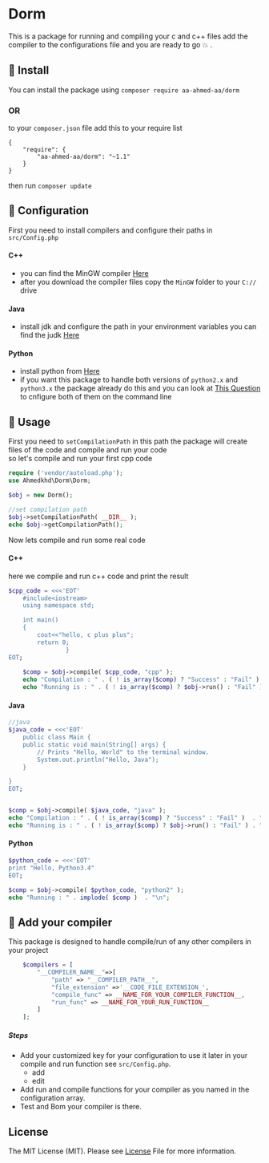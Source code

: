 # Dorm
This is a package for running and compiling your c and c++ files add the compiler to the configurations file and you are ready to go :boom: .

## :honey_pot: Install 
You can install the package using `composer require aa-ahmed-aa/dorm`
### OR
to your `composer.json` file add this to your require list
```
{
    "require": {
        "aa-ahmed-aa/dorm": "~1.1"
    }
}
```
then run `composer update`
## :hammer: Configuration 
First you need to install compilers and configure their paths in `src/Config.php`<br>
#### C++
- you can find the MinGW compiler <a href="https://nuwen.net/mingw.html">Here</a><br>
- after you download the compiler files copy the `MinGW` folder to your `C://` drive<br>
#### Java
- install jdk and configure the path in your environment variables you can find the judk <a href="http://www.oracle.com/technetwork/java/javase/downloads/index.html">Here</a><br>
#### Python
- install python from <a href="https://www.python.org/downloads/">Here</a> 
- if you want this package to handle both versions of `python2.x` and `python3.x` the package already do this and you can look at <a href="https://stackoverflow.com/a/4621277/5701752">This Question</a> to cnfigure both of them on the command line  

## :flashlight: Usage 
First you need to `setCompilationPath` in this path the package will create files of the code and compile and run your code <br>
so let's compile and run your first cpp code
```php
require ('vendor/autoload.php');
use Ahmedkhd\Dorm\Dorm;

$obj = new Dorm();

//set compilation path
$obj->setCompilationPath( __DIR__ );
echo $obj->getCompilationPath();
``` 
Now lets compile and run some real code

#### C++
here we compile and run c++ code and print the result
```php
$cpp_code = <<<'EOT'
	#include<iostream>
	using namespace std;

	int main()
	{
	    cout<<"hello, c plus plus";
	    return 0;
				}
EOT;
	
	$comp = $obj->compile( $cpp_code, "cpp" );
	echo "Compilation : " . ( ! is_array($comp) ? "Success" : "Fail" )  . "\n";
	echo "Running is : " . ( ! is_array($comp) ? $obj->run() : "Fail" ) . "\n";
```

#### Java

```php
//java
$java_code = <<<'EOT'
	public class Main {
	public static void main(String[] args) {
        // Prints "Hello, World" to the terminal window.
        System.out.println("Hello, Java");
    }

}
EOT;


$comp = $obj->compile( $java_code, "java" );
echo "Compilation : " . ( ! is_array($comp) ? "Success" : "Fail" )  . "\n";
echo "Running is : " . ( ! is_array($comp) ? $obj->run() : "Fail" ) . "\n";
```

#### Python

```php
$python_code = <<<'EOT'
print "Hello, Python3.4"
EOT;

$comp = $obj->compile( $python_code, "python2" );
echo "Running : " . implode( $comp )  . "\n";
```

## :electric_plug: Add your compiler 
This package is designed to handle compile/run of any other compilers in your project <br>
```php
	$compilers = [
		"__COMPILER_NAME__"=>[
			"path" => "__COMPILER_PATH__",
			"file_extension" =>'__CODE_FILE_EXTENSION_',
			"compile_func" => __NAME_FOR_YOUR_COMPILER_FUNCTION__,
			"run_func" => __NAME_FOR_YOUR_RUN_FUNCTION__
		]
	];
```
##### Steps
- Add your customized key for your configuration to use it later in your compile and run function see `src/Config.php`.<br>
    - add 
    - edit
- Add run and compile functions for your compiler as you named in the configuration array.<br>
- Test and Bom your compiler is there.<br>
## License
The MIT License (MIT). Please see [License](https://github.com/aa-ahmed-aa/Dorm/blob/master/LICENSE) File for more information.
